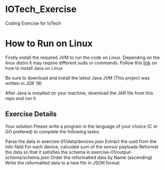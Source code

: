 # IOTech_Exercise

Coding Exercise for IoTech

# How to Run on Linux

Firstly install the required JVM to run the code on Linux. 
Depending on the linux distro it may require different sudo or commands. 
Follow this [link](https://opensource.com/article/19/11/install-java-linux) on how to install Java on Linux

Be sure to download and install the latest Java JVM (This project was written in JDK 18) 

After Java is installed on your machine, download the JAR file from this repo and run it. 

## Exercise Details

Your solution
Please write a program in the language of your choice (C or GO prefered) to complete the following tasks:

Parse the data in exercise-01/data/devices.json
Extract the uuid from the Info field
For each device, calculate sum of the sensor payloads
Reformat the data so that it satisfies the schema in exercise-01/output-schema/schema.json
Order the reformatted data by Name (ascending)
Write the reformatted data to a new file in JSON format
